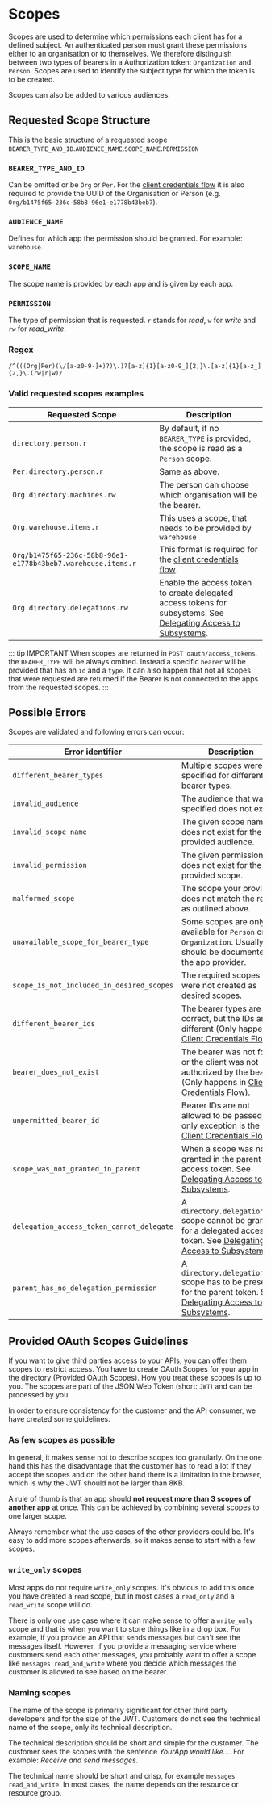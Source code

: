 # Scopes

Scopes are used to determine which permissions each client has for a defined subject. An authenticated person must grant these permissions either to an organisation or to themselves.
We therefore distinguish between two types of bearers in a Authorization token: `Organization` and `Person`. Scopes are used to identify the subject type for which the token is to be created.

Scopes can also be added to various audiences.

## Requested Scope Structure

This is the basic structure of a requested scope `BEARER_TYPE_AND_ID`.`AUDIENCE_NAME`.`SCOPE_NAME`.`PERMISSION`

### `BEARER_TYPE_AND_ID`

Can be omitted or be `Org` or `Per`. For the [client credentials flow](/guide/oauth/client-credentials.html) it is also required to provide the UUID of the Organisation or Person (e.g. `Org/b1475f65-236c-58b8-96e1-e1778b43beb7`).

### `AUDIENCE_NAME`

Defines for which app the permission should be granted. For example: `warehouse`.

### `SCOPE_NAME`

The scope name is provided by each app and is given by each app.

### `PERMISSION`

The type of permission that is requested. `r` stands for _read_, `w` for _write_ and `rw` for _read_write_.

### Regex

```regex
/^(((Org|Per)(\/[a-z0-9-]+)?)\.)?[a-z]{1}[a-z0-9_]{2,}\.[a-z]{1}[a-z_]{2,}\.(rw|r|w)/
```

### Valid requested scopes examples

| Requested Scope                                              | Description                                                                                                                            |
| ------------------------------------------------------------ | -------------------------------------------------------------------------------------------------------------------------------------- |
| `directory.person.r`                                         | By default, if no `BEARER_TYPE` is provided, the scope is read as a `Person` scope.                                                    |
| `Per.directory.person.r`                                     | Same as above.                                                                                                                         |
| `Org.directory.machines.rw`                                  | The person can choose which organisation will be the bearer.                                                                           |
| `Org.warehouse.items.r`                                      | This uses a scope, that needs to be provided by `warehouse`                                                                            |
| `Org/b1475f65-236c-58b8-96e1-e1778b43beb7.warehouse.items.r` | This format is required for the [client credentials flow](/guide/oauth/client-credentials.html).                                       |
| `Org.directory.delegations.rw`                               | Enable the access token to create delegated access tokens for subsystems. See [Delegating Access to Subsystems](./delegate-access.md). |

::: tip IMPORTANT
When scopes are returned in `POST oauth/access_tokens`, the `BEARER_TYPE` will be always omitted. Instead a specific `bearer` will be provided that has an `id` and a `type`. It can also happen that not all scopes that were requested are returned if the Bearer is not connected to the apps from the requested scopes.
:::

## Possible Errors

Scopes are validated and following errors can occur:

| Error identifier                          | Description                                                                                                                                      |
| ----------------------------------------- | ------------------------------------------------------------------------------------------------------------------------------------------------ |
| `different_bearer_types`                  | Multiple scopes were specified for different bearer types.                                                                                       |
| `invalid_audience`                        | The audience that was specified does not exist.                                                                                                  |
| `invalid_scope_name`                      | The given scope name does not exist for the provided audience.                                                                                   |
| `invalid_permission`                      | The given permission does not exist for the provided scope.                                                                                      |
| `malformed_scope`                         | The scope your provided does not match the regex as outlined above.                                                                              |
| `unavailable_scope_for_bearer_type`       | Some scopes are only available for `Person` or `Organization`. Usually this should be documented by the app provider.                            |
| `scope_is_not_included_in_desired_scopes` | The required scopes were not created as desired scopes.                                                                                          |
| `different_bearer_ids`                    | The bearer types are correct, but the IDs are different (Only happens in [Client Credentials Flow](./client-credentials.html)).                  |
| `bearer_does_not_exist`                   | The bearer was not found or the client was not authorized by the bearer. (Only happens in [Client Credentials Flow](./client-credentials.html)). |
| `unpermitted_bearer_id`                   | Bearer IDs are not allowed to be passed, the only exception is the [Client Credentials Flow](./client-credentials.html).                         |
| `scope_was_not_granted_in_parent`         | When a scope was not granted in the parent access token. See [Delegating Access to Subsystems](./delegate-access.md).                            |
| `delegation_access_token_cannot_delegate` | A `directory.delegations.rw` scope cannot be granted for a delegated access token. See [Delegating Access to Subsystems](./delegate-access.md).  |
| `parent_has_no_delegation_permission`     | A `directory.delegations.rw` scope has to be present for the parent token. See [Delegating Access to Subsystems](./delegate-access.md).          |

## Provided OAuth Scopes Guidelines

If you want to give third parties access to your APIs, you can offer them scopes to restrict access. You have to create OAuth Scopes for your app in the directory (Provided OAuth Scopes). How you treat these scopes is up to you. The scopes are part of the JSON Web Token (short: `JWT`) and can be processed by you.

In order to ensure consistency for the customer and the API consumer, we have created some guidelines.

### As few scopes as possible

In general, it makes sense not to describe scopes too granularly. On the one hand this has the disadvantage that the customer has to read a lot if they accept the scopes and on the other hand there is a limitation in the browser, which is why the JWT should not be larger than 8KB.

A rule of thumb is that an app should **not request more than 3 scopes of another app** at once. This can be achieved by combining several scopes to one larger scope.

Always remember what the use cases of the other providers could be. It's easy to add more scopes afterwards, so it makes sense to start with a few scopes.

### `write_only` scopes

Most apps do not require `write_only` scopes. It's obvious to add this once you have created a `read` scope, but in most cases a `read_only` and a `read_write` scope will do.

There is only one use case where it can make sense to offer a `write_only` scope and that is when you want to store things like in a drop box. For example, if you provide an API that sends messages but can't see the messages itself. However, if you provide a messaging service where customers send each other messages, you probably want to offer a scope like `messages read_and_write` where you decide which messages the customer is allowed to see based on the bearer.

### Naming scopes

The name of the scope is primarily significant for other third party developers and for the size of the JWT. Customers do not see the technical name of the scope, only its technical description.

The technical description should be short and simple for the customer. The customer sees the scopes with the sentence _YourApp would like..._. For example: _Receive and send messages_.

The technical name should be short and crisp, for example `messages read_and_write`. In most cases, the name depends on the resource or resource group.
